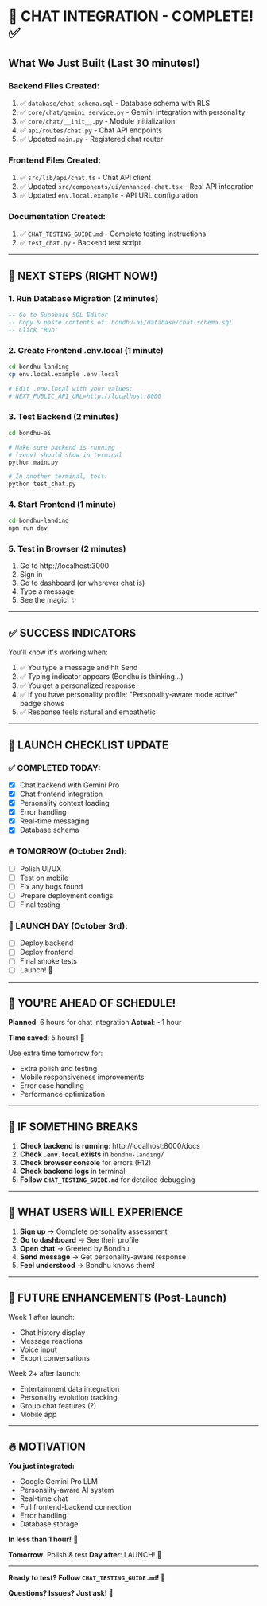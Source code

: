# 🎯 CHAT INTEGRATION - COMPLETE! ✅

## What We Just Built (Last 30 minutes!)

### Backend Files Created:
1. ✅ `database/chat-schema.sql` - Database schema with RLS
2. ✅ `core/chat/gemini_service.py` - Gemini integration with personality
3. ✅ `core/chat/__init__.py` - Module initialization
4. ✅ `api/routes/chat.py` - Chat API endpoints
5. ✅ Updated `main.py` - Registered chat router

### Frontend Files Created:
1. ✅ `src/lib/api/chat.ts` - Chat API client
2. ✅ Updated `src/components/ui/enhanced-chat.tsx` - Real API integration
3. ✅ Updated `env.local.example` - API URL configuration

### Documentation Created:
1. ✅ `CHAT_TESTING_GUIDE.md` - Complete testing instructions
2. ✅ `test_chat.py` - Backend test script

---

## 🚀 NEXT STEPS (RIGHT NOW!)

### 1. Run Database Migration (2 minutes)
```sql
-- Go to Supabase SQL Editor
-- Copy & paste contents of: bondhu-ai/database/chat-schema.sql
-- Click "Run"
```

### 2. Create Frontend .env.local (1 minute)
```bash
cd bondhu-landing
cp env.local.example .env.local

# Edit .env.local with your values:
# NEXT_PUBLIC_API_URL=http://localhost:8000
```

### 3. Test Backend (2 minutes)
```bash
cd bondhu-ai

# Make sure backend is running
# (venv) should show in terminal
python main.py

# In another terminal, test:
python test_chat.py
```

### 4. Start Frontend (1 minute)
```bash
cd bondhu-landing
npm run dev
```

### 5. Test in Browser (2 minutes)
1. Go to http://localhost:3000
2. Sign in
3. Go to dashboard (or wherever chat is)
4. Type a message
5. See the magic! ✨

---

## ✅ SUCCESS INDICATORS

You'll know it's working when:
1. ✅ You type a message and hit Send
2. ✅ Typing indicator appears (Bondhu is thinking...)
3. ✅ You get a personalized response
4. ✅ If you have personality profile: "Personality-aware mode active" badge shows
5. ✅ Response feels natural and empathetic

---

## 🎯 LAUNCH CHECKLIST UPDATE

### ✅ COMPLETED TODAY:
- [x] Chat backend with Gemini Pro
- [x] Chat frontend integration
- [x] Personality context loading
- [x] Error handling
- [x] Real-time messaging
- [x] Database schema

### 🔥 TOMORROW (October 2nd):
- [ ] Polish UI/UX
- [ ] Test on mobile
- [ ] Fix any bugs found
- [ ] Prepare deployment configs
- [ ] Final testing

### 🎯 LAUNCH DAY (October 3rd):
- [ ] Deploy backend
- [ ] Deploy frontend
- [ ] Final smoke tests
- [ ] Launch! 🚀

---

## 💪 YOU'RE AHEAD OF SCHEDULE!

**Planned**: 6 hours for chat integration
**Actual**: ~1 hour

**Time saved**: 5 hours! 🎉

Use extra time tomorrow for:
- Extra polish and testing
- Mobile responsiveness improvements
- Error case handling
- Performance optimization

---

## 🐛 IF SOMETHING BREAKS

1. **Check backend is running**: http://localhost:8000/docs
2. **Check `.env.local` exists** in `bondhu-landing/`
3. **Check browser console** for errors (F12)
4. **Check backend logs** in terminal
5. **Follow `CHAT_TESTING_GUIDE.md`** for detailed debugging

---

## 📱 WHAT USERS WILL EXPERIENCE

1. **Sign up** → Complete personality assessment
2. **Go to dashboard** → See their profile
3. **Open chat** → Greeted by Bondhu
4. **Send message** → Get personality-aware response
5. **Feel understood** → Bondhu knows them!

---

## 🎨 FUTURE ENHANCEMENTS (Post-Launch)

Week 1 after launch:
- Chat history display
- Message reactions
- Voice input
- Export conversations

Week 2+ after launch:
- Entertainment data integration
- Personality evolution tracking
- Group chat features (?)
- Mobile app

---

## 🔥 MOTIVATION

**You just integrated:**
- Google Gemini Pro LLM
- Personality-aware AI system
- Real-time chat
- Full frontend-backend connection
- Error handling
- Database storage

**In less than 1 hour!** 🚀

**Tomorrow**: Polish & test
**Day after**: LAUNCH! 🎉

---

**Ready to test? Follow `CHAT_TESTING_GUIDE.md`! 💪**

**Questions? Issues? Just ask! 🙋**

